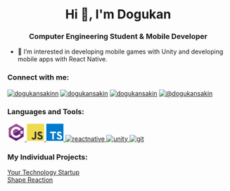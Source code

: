 <h1 align="center">Hi 👋, I'm Dogukan</h1>
<h3 align="center">Computer Engineering Student & Mobile Developer </h3>

- 👀 I’m interested in developing mobile games with Unity and developing mobile apps with React Native.

<h3 align="left">Connect with me:</h3>
<p align="left">
<a href="https://twitter.com/dogukansakinn" target="_blank"><img align="center" src="https://raw.githubusercontent.com/rahuldkjain/github-profile-readme-generator/master/src/images/icons/Social/twitter.svg" alt="dogukansakinn" height="30" width="40" /></a>
<a href="https://linkedin.com/in/dogukansakin" target="_blank"><img align="center" src="https://raw.githubusercontent.com/rahuldkjain/github-profile-readme-generator/master/src/images/icons/Social/linked-in-alt.svg" alt="dogukansakin" height="30" width="40" /></a>
<a href="https://instagram.com/dogukansakin" target="_blank"><img align="center" src="https://raw.githubusercontent.com/rahuldkjain/github-profile-readme-generator/master/src/images/icons/Social/instagram.svg" alt="dogukansakin" height="30" width="40" /></a>
<a href="https://medium.com/@dogukansakin" target="_blank"><img align="center" src="https://raw.githubusercontent.com/rahuldkjain/github-profile-readme-generator/master/src/images/icons/Social/medium.svg" alt="@dogukansakin" height="30" width="40" /></a>
</p>

<h3 align="left">Languages and Tools:</h3>
<p align="left"> <a href="https://www.w3schools.com/cs/" target="_blank" rel="noreferrer"> <img src="https://raw.githubusercontent.com/devicons/devicon/master/icons/csharp/csharp-original.svg" alt="csharp" width="40" height="40"/> </a> <a href="https://developer.mozilla.org/en-US/docs/Web/JavaScript" target="_blank" rel="noreferrer"> <img src="https://raw.githubusercontent.com/devicons/devicon/master/icons/javascript/javascript-original.svg" alt="javascript" width="40" height="40"/> </a>  <a href="https://www.typescriptlang.org/" target="_blank" rel="noreferrer"> <img src="https://raw.githubusercontent.com/devicons/devicon/master/icons/typescript/typescript-original.svg" alt="typescript" width="40" height="40"/> </a> <a href="https://reactnative.dev/" target="_blank" rel="noreferrer"> <img src="https://reactnative.dev/img/header_logo.svg" alt="reactnative" width="40" height="40"/> </a> <a href="https://unity.com/" target="_blank" rel="noreferrer"> <img src="https://www.vectorlogo.zone/logos/unity3d/unity3d-icon.svg" alt="unity" width="40" height="40"/> </a>
 <a href="https://git-scm.com/" target="_blank" rel="noreferrer"> <img src="https://www.vectorlogo.zone/logos/git-scm/git-scm-icon.svg" alt="git" width="40" height="40"/> </a>
 
</p>

<h3 align="left">My Individual Projects:</h3>
<a href="https://play.google.com/store/apps/details?id=com.lofigradstudios.yourtechnologystartup" target="_blank">Your Technology Startup</a><br>
<a href="https://play.google.com/store/apps/details?id=com.lofigradstudios.shapereaction" target="_blank">Shape Reaction</a><br>
